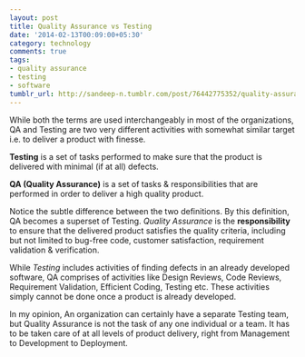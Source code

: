 ```yaml
---
layout: post
title: Quality Assurance vs Testing
date: '2014-02-13T00:09:00+05:30'
category: technology
comments: true
tags:
- quality assurance
- testing
- software
tumblr_url: http://sandeep-n.tumblr.com/post/76442775352/quality-assurance-vs-testing
---
```

While both the terms are used interchangeably in most of the organizations, QA and Testing are two very different activities with somewhat similar target i.e. to deliver a product with finesse.

**Testing** is a set of tasks performed to make sure that the product is delivered with minimal (if at all) defects.

**QA (Quality Assurance)** is a set of tasks & responsibilities that are performed in order to deliver a high quality product.

<!-- more -->
Notice the subtle difference between the two definitions. By this definition, QA becomes a superset of Testing. *Quality Assurance* is the **responsibility** to ensure that the delivered product satisfies the quality criteria, including but not limited to bug-free code, customer satisfaction, requirement validation & verification.

While *Testing* includes activities of finding defects in an already developed software, QA comprises of activities like Design Reviews, Code Reviews, Requirement Validation, Efficient Coding, Testing etc. These activities simply cannot be done once a product is already developed.

In my opinion, An organization can certainly have a separate Testing team, but Quality Assurance is not the task of any one individual or a team. It has to be taken care of at all levels of product delivery, right from Management to Development to Deployment.
